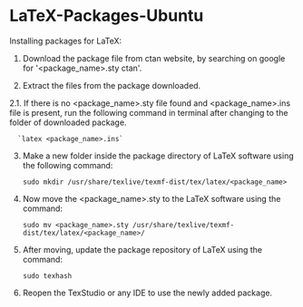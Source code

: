 # LaTeX-Packages-Ubuntu

Installing packages for LaTeX:

1. Download the package file from ctan website, by searching on google for '<package_name>.sty ctan'.

2. Extract the files from the package downloaded.

  2.1. If there is no <package_name>.sty file found and <package_name>.ins file is present, run the following command in terminal after changing to the folder of downloaded package.
  
      `latex <package_name>.ins`

3. Make a new folder inside the package directory of LaTeX software using the following command:

      `sudo mkdir /usr/share/texlive/texmf-dist/tex/latex/<package_name>`

4. Now move the <package_name>.sty to the LaTeX software using the command:

      `sudo mv <package_name>.sty /usr/share/texlive/texmf-dist/tex/latex/<package_name>/`

5. After moving, update the package repository of LaTeX using the command:

      `sudo texhash`

6. Reopen the TexStudio or any IDE to use the newly added package.

